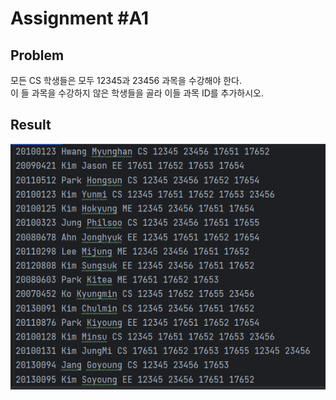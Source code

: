 # Assignment #A1

## Problem
모든 CS 학생들은 모두 12345과 23456 과목을 수강해야 한다.  
이 들 과목을 수강하지 않은 학생들을 골라 이들 과목 ID를 추가하시오.

## Result
![result.png](Result_A1.png)